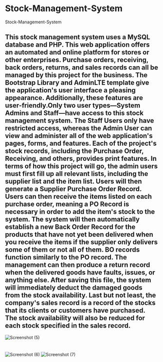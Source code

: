 # Stock-Management-System
Stock-Management-System

This stock management system uses a MySQL database and PHP. This web application offers an automated and online platform for stores or other enterprises. Purchase orders, receiving, back orders, returns, and sales records can all be managed by this project for the business. The Bootstrap Library and AdminLTE template give the application's user interface a pleasing appearance. Additionally, these features are user-friendly.Only two user types—System Admins and Staff—have access to this stock management system. The Staff Users only have restricted access, whereas the Admin User can view and administer all of the web application's pages, forms, and features.
Each of the project's stock records, including the Purchase Order, Receiving, and others, provides print features. In terms of how this project will go, the admin users must first fill up all relevant lists, including the supplier list and the item list. Users will then generate a Supplier Purchase Order Record. Users can then receive the items listed on each purchase order, meaning a PO Record is necessary in order to add the item's stock to the system. The system will then automatically establish a new Back Order Record for the products that have not yet been delivered when you receive the items if the supplier only delivers some of them or not all of them. BO records function similarly to the PO record.
The management can then produce a return record when the delivered goods have faults, issues, or anything else. After saving this file, the system will immediately deduct the damaged goods from the stock availability. Last but not least, the company's sales record is a record of the stocks that its clients or customers have purchased. The stock availability will also be reduced for each stock specified in the sales record.
---------------------------------------------------------------------------------

![Screenshot (5)](https://user-images.githubusercontent.com/36708000/189607065-28afd173-791a-43b6-8cb5-6584fadedafe.png)
#
![Screenshot (6)](https://user-images.githubusercontent.com/36708000/189607084-08499a5c-3c23-4c81-bf2f-bda7f6f0bdd8.png)
![Screenshot (7)](https://user-images.githubusercontent.com/36708000/189607103-2ace09bb-3b20-4ec2-a4e1-31b506d8b740.png)
